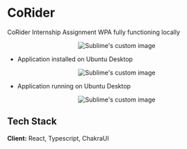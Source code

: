 # CoRider
CoRider Internship Assignment
WPA fully functioning locally 

<p align="center">
  <img src="https://github.com/yom4n/CoRider/assets/27628105/8cf51714-e15c-4e15-91ce-c888555303a4" alt="Sublime's custom image"/>
</p>


* Application installed on Ubuntu Desktop                                                                                                       
<p align="center">
  <img src="https://github.com/yom4n/CoRider/assets/27628105/9bf578e7-1a6a-4ddc-85bd-beb6d9865b2e" alt="Sublime's custom image"/>
</p>


* Application running on Ubuntu Desktop                                                                                                                 
<p align="center">
  <img src="https://github.com/yom4n/CoRider/assets/27628105/155c696b-0f53-498b-ab86-6f3f31be27a9" alt="Sublime's custom image"/>
</p>


## Tech Stack

**Client:** React, Typescript, ChakraUI 
